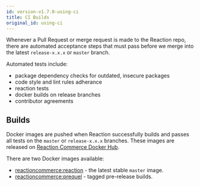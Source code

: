 ```yaml
---
id: version-v1.7.0-using-ci
title: CI Builds
original_id: using-ci
---
```

    
Whenever a Pull Request or merge request is made to the Reaction repo, there are automated acceptance steps that must pass before we merge into the latest `release-x.x.x` or `master` branch.

Automated tests include:

- package dependency checks for outdated, insecure packages
- code style and lint rules adherance
- reaction tests
- docker builds on release branches
- contributor agreements

## Builds

Docker images are pushed when Reaction successfully builds and passes all tests on the `master` or `release-x.x.x` branches. These images are released on [Reaction Commerce Docker Hub](https://hub.docker.com/u/reactioncommerce/).

There are two Docker images available:

- [reactioncommerce:reaction](https://hub.docker.com/r/reactioncommerce/reaction/) - the latest stable `master` image.
- [reactioncommerce:prequel](https://hub.docker.com/r/reactioncommerce/prequel/) - tagged pre-release builds.
